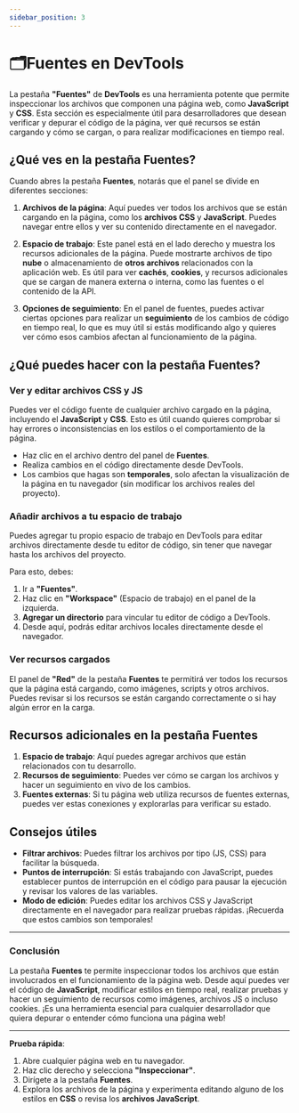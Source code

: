 ```yaml
---
sidebar_position: 3
---
```


# 🗂️Fuentes en DevTools

La pestaña **"Fuentes"** de **DevTools** es una herramienta potente que permite inspeccionar los archivos que componen una página web, como **JavaScript** y **CSS**. Esta sección es especialmente útil para desarrolladores que desean verificar y depurar el código de la página, ver qué recursos se están cargando y cómo se cargan, o para realizar modificaciones en tiempo real.

## ¿Qué ves en la pestaña Fuentes?

Cuando abres la pestaña **Fuentes**, notarás que el panel se divide en diferentes secciones:

1. **Archivos de la página**: Aquí puedes ver todos los archivos que se están cargando en la página, como los **archivos CSS** y **JavaScript**. Puedes navegar entre ellos y ver su contenido directamente en el navegador.
   
2. **Espacio de trabajo**: Este panel está en el lado derecho y muestra los recursos adicionales de la página. Puede mostrarte archivos de tipo **nube** o almacenamiento de **otros archivos** relacionados con la aplicación web. Es útil para ver **cachés**, **cookies**, y recursos adicionales que se cargan de manera externa o interna, como las fuentes o el contenido de la API.

3. **Opciones de seguimiento**: En el panel de fuentes, puedes activar ciertas opciones para realizar un **seguimiento** de los cambios de código en tiempo real, lo que es muy útil si estás modificando algo y quieres ver cómo esos cambios afectan al funcionamiento de la página.

## ¿Qué puedes hacer con la pestaña Fuentes?

### Ver y editar archivos CSS y JS

Puedes ver el código fuente de cualquier archivo cargado en la página, incluyendo el **JavaScript** y **CSS**. Esto es útil cuando quieres comprobar si hay errores o inconsistencias en los estilos o el comportamiento de la página.

- Haz clic en el archivo dentro del panel de **Fuentes**.
- Realiza cambios en el código directamente desde DevTools.
- Los cambios que hagas son **temporales**, solo afectan la visualización de la página en tu navegador (sin modificar los archivos reales del proyecto).

### Añadir archivos a tu espacio de trabajo

Puedes agregar tu propio espacio de trabajo en DevTools para editar archivos directamente desde tu editor de código, sin tener que navegar hasta los archivos del proyecto.

Para esto, debes:

1. Ir a **"Fuentes"**.
2. Haz clic en **"Workspace"** (Espacio de trabajo) en el panel de la izquierda.
3. **Agregar un directorio** para vincular tu editor de código a DevTools.
4. Desde aquí, podrás editar archivos locales directamente desde el navegador.

### Ver recursos cargados

El panel de **"Red"** de la pestaña **Fuentes** te permitirá ver todos los recursos que la página está cargando, como imágenes, scripts y otros archivos. Puedes revisar si los recursos se están cargando correctamente o si hay algún error en la carga.

## Recursos adicionales en la pestaña Fuentes

1. **Espacio de trabajo**: Aquí puedes agregar archivos que están relacionados con tu desarrollo.
2. **Recursos de seguimiento**: Puedes ver cómo se cargan los archivos y hacer un seguimiento en vivo de los cambios.
3. **Fuentes externas**: Si tu página web utiliza recursos de fuentes externas, puedes ver estas conexiones y explorarlas para verificar su estado.

## Consejos útiles

- **Filtrar archivos**: Puedes filtrar los archivos por tipo (JS, CSS) para facilitar la búsqueda.
- **Puntos de interrupción**: Si estás trabajando con JavaScript, puedes establecer puntos de interrupción en el código para pausar la ejecución y revisar los valores de las variables.
- **Modo de edición**: Puedes editar los archivos CSS y JavaScript directamente en el navegador para realizar pruebas rápidas. ¡Recuerda que estos cambios son temporales!

---

### Conclusión

La pestaña **Fuentes** te permite inspeccionar todos los archivos que están involucrados en el funcionamiento de la página web. Desde aquí puedes ver el código de **JavaScript**, modificar estilos en tiempo real, realizar pruebas y hacer un seguimiento de recursos como imágenes, archivos JS o incluso cookies. ¡Es una herramienta esencial para cualquier desarrollador que quiera depurar o entender cómo funciona una página web!

---

**Prueba rápida**:

1. Abre cualquier página web en tu navegador.
2. Haz clic derecho y selecciona **"Inspeccionar"**.
3. Dirígete a la pestaña **Fuentes**.
4. Explora los archivos de la página y experimenta editando alguno de los estilos en **CSS** o revisa los **archivos JavaScript**.
